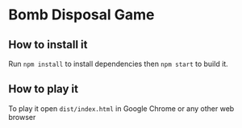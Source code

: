 
Bomb Disposal Game
==================

## How to install it

Run `npm install` to install dependencies then `npm start` to build it.

## How to play it

To play it open `dist/index.html` in Google Chrome or any other web browser